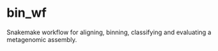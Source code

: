 # bin_wf

Snakemake workflow for aligning, binning, classifying and evaluating a
metagenomic assembly.
